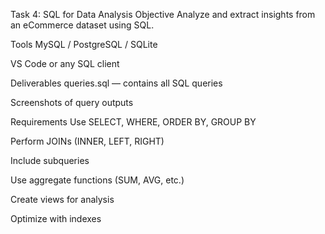 Task 4: SQL for Data Analysis
Objective
Analyze and extract insights from an eCommerce dataset using SQL.

Tools
MySQL / PostgreSQL / SQLite

VS Code or any SQL client

Deliverables
queries.sql — contains all SQL queries

Screenshots of query outputs

Requirements
Use SELECT, WHERE, ORDER BY, GROUP BY

Perform JOINs (INNER, LEFT, RIGHT)

Include subqueries

Use aggregate functions (SUM, AVG, etc.)

Create views for analysis

Optimize with indexes
